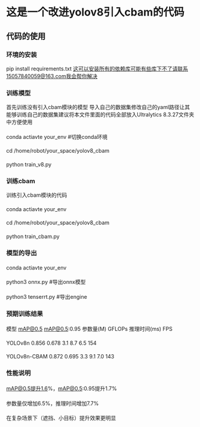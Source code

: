 # 这是一个改进yolov8引入cbam的代码
## 代码的使用
### 环境的安装
pip install requirements.txt
这可以安装所有的依赖库可能有些库下不了请联系15057840059@163.com我会帮你解决
### 训练模型
 首先训练没有引入cbam模块的模型
 导入自己的数据集修改自己的yaml路径让其能够训练自己的数据集建议将本文件里面的代码全部放入Ultralytics 8.3.27文件夹中方便使用
 #### 
 conda actiavte your_env  #切换conda环境
 #### 
 cd /home/robot/your_space/yolov8_cbam
 #### 
 python train_v8.py
 ### 训练cbam
 训练引入cbam模块的代码
 #### 
 conda actiavte your_env 
 #### 
 cd /home/robot/your_space/yolov8_cbam
 #### 
python train_cbam.py
### 模型的导出
#### 
conda actiavte your_env 
#### 
python3 onnx.py #导出onnx模型
#### 
python3 tenserrt.py #导出engine
### 预期训练结果

#### 
模型	         mAP@0.5  	mAP@0.5:0.95    	参数量(M)   	GFLOPs	  推理时间(ms)    	FPS
#### 
YOLOv8n       	0.856	      0.678	          3.1	         8.7	       6.5	         154
####
YOLOv8n-CBAM  	0.872	       0.695	         3.3	         9.1	       7.0	         143
### 性能说明
#### 
mAP@0.5提升1.6%，mAP@0.5:0.95提升1.7%
####
参数量仅增加6.5%，推理时间增加7.7%
####
在复杂场景下（遮挡、小目标）提升效果更明显
